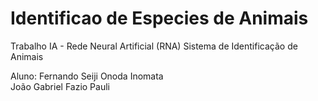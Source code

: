 # Identificao de Especies de Animais
Trabalho IA - Rede Neural Artificial (RNA) Sistema de Identificação de Animais

Aluno: Fernando Seiji Onoda Inomata  
       João Gabriel Fazio Pauli
